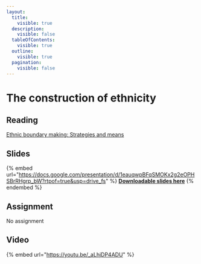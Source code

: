 ```yaml
---
layout:
  title:
    visible: true
  description:
    visible: false
  tableOfContents:
    visible: true
  outline:
    visible: true
  pagination:
    visible: false
---
```


# The construction of ethnicity

## Reading

[Ethnic boundary making: Strategies and means](https://drive.google.com/file/d/168R4bcm1iKP\_vEt7y5PbVIzbqg7ALKDa/view?usp=sharing)

## Slides

{% embed url="https://docs.google.com/presentation/d/1eauqwpBFqSMOKx2g2eOPHSBrRHgrp_bW?rtpof=true&usp=drive_fs" %}
[**Downloadable slides here**](https://docs.google.com/presentation/d/1eauqwpBFqSMOKx2g2eOPHSBrRHgrp\_bW?rtpof=true\&usp=drive\_fs)
{% endembed %}

## Assignment

No assignment

## Video

{% embed url="https://youtu.be/_aLhjDP4ADU" %}
